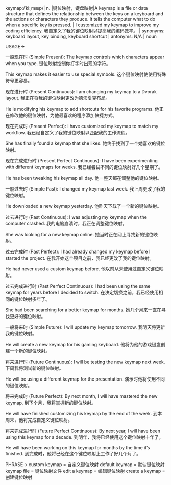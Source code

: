 keymap:/ˈkiːˌmæp/| n. |键位映射，键盘映射|A keymap is a file or data structure that defines the relationship between the keys on a keyboard and the actions or characters they produce.  It tells the computer what to do when a specific key is pressed. | I customized my keymap to improve my coding efficiency. 我自定义了我的键位映射以提高我的编码效率。 | synonyms: keyboard layout, key binding, keyboard shortcut | antonyms: N/A | noun

USAGE->

一般现在时 (Simple Present):
The keymap controls which characters appear when you type.  键位映射控制你打字时出现的字符。

This keymap makes it easier to use special symbols. 这个键位映射使使用特殊符号更容易。


现在进行时 (Present Continuous):
I am changing my keymap to a Dvorak layout. 我正在将我的键位映射更改为德沃夏克布局。

He is modifying his keymap to add shortcuts for his favorite programs. 他正在修改他的键位映射，为他最喜欢的程序添加快捷方式。


现在完成时 (Present Perfect):
I have customized my keymap to match my workflow. 我已经自定义了我的键位映射以匹配我的工作流程。

She has finally found a keymap that she likes. 她终于找到了一个她喜欢的键位映射。


现在完成进行时 (Present Perfect Continuous):
I have been experimenting with different keymaps for weeks. 我已经尝试不同的键位映射好几个星期了。

He has been tweaking his keymap all day. 他一整天都在调整他的键位映射。


一般过去时 (Simple Past):
I changed my keymap last week. 我上周更改了我的键位映射。

He downloaded a new keymap yesterday. 他昨天下载了一个新的键位映射。


过去进行时 (Past Continuous):
I was adjusting my keymap when the computer crashed.  我的电脑崩溃时，我正在调整键位映射。

She was looking for a new keymap online. 她当时正在网上寻找新的键位映射。


过去完成时 (Past Perfect):
I had already changed my keymap before I started the project. 在我开始这个项目之前，我已经更改了我的键位映射。

He had never used a custom keymap before. 他以前从未使用过自定义键位映射。


过去完成进行时 (Past Perfect Continuous):
I had been using the same keymap for years before I decided to switch.  在决定切换之前，我已经使用相同的键位映射多年了。

She had been searching for a better keymap for months. 她几个月来一直在寻找更好的键位映射。


一般将来时 (Simple Future):
I will update my keymap tomorrow. 我明天将更新我的键位映射。

He will create a new keymap for his gaming keyboard. 他将为他的游戏键盘创建一个新的键位映射。


将来进行时 (Future Continuous):
I will be testing the new keymap next week.  下周我将测试新的键位映射。

He will be using a different keymap for the presentation. 演示时他将使用不同的键位映射。


将来完成时 (Future Perfect):
By next month, I will have mastered the new keymap. 到下个月，我将掌握新的键位映射。

He will have finished customizing his keymap by the end of the week.  到本周末，他将完成自定义键位映射。


将来完成进行时 (Future Perfect Continuous):
By next year, I will have been using this keymap for a decade. 到明年，我将已经使用这个键位映射十年了。

He will have been working on this keymap for months by the time it’s finished. 到完成时，他将已经在这个键位映射上工作了好几个月了。


PHRASE->
custom keymap = 自定义键位映射
default keymap = 默认键位映射
keymap file = 键位映射文件
edit a keymap = 编辑键位映射
create a keymap = 创建键位映射
